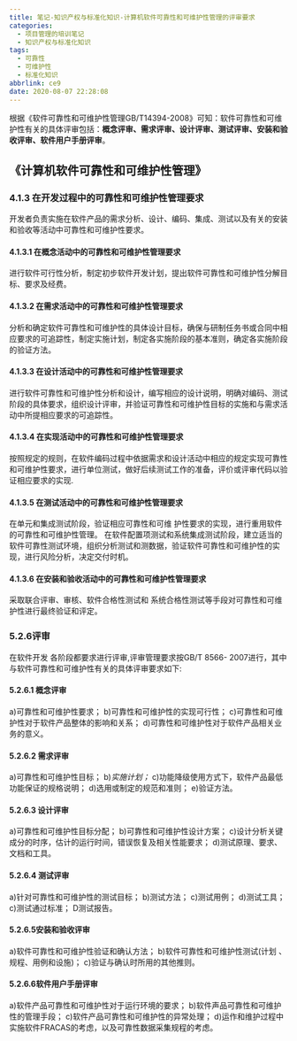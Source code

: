 ```yaml
---
title: 笔记-知识产权与标准化知识-计算机软件可靠性和可维护性管理的评审要求
categories:
  - 项目管理的培训笔记
  - 知识产权与标准化知识
tags:
  - 可靠性
  - 可维护性
  - 标准化知识
abbrlink: ce9
date: 2020-08-07 22:28:08
---
```


根据《软件可靠性和可维护性管理GB/T14394-2008》可知：软件可靠性和可维护性有关的具体评审包括：**概念评审、需求评审、设计评审、测试评审、安装和验收评审、软件用户手册评审**。

<!-- more -->


## 《计算机软件可靠性和可维护性管理》


### 4.1.3 在开发过程中的可靠性和可维护性管理要求

开发者负责实施在软件产品的需求分析、设计、编码、集成、测试以及有关的安装和验收等活动中可靠性和可维护性要求。

#### 4.1.3.1 在概念活动中的可靠性和可维护性管理要求

进行软件可行性分析，制定初步软件开发计划，提出软件可靠性和可维护性分解目标、要求及经费。

#### 4.1.3.2 在需求活动中的可靠性和可维护性管理要求

分析和确定软件可靠性和可维护性的具体设计目标，确保与研制任务书或合同中相应要求的可追踪性，制定实施计划，制定各实施阶段的基本准则，确定各实施阶段的验证方法。

#### 4.1.3.3 在设计活动中的可靠性和可维护性管理要求

进行软件可靠性和可维护性分析和设计，编写相应的设计说明，明确对编码、测试阶段的具体要求，组织设计评审，并验证可靠性和可维护性目标的实施和与需求活动中所提相应要求的可追踪性。

#### 4.1.3.4 在实现活动中的可靠性和可维护性管理要求

按照规定的规则，在软件编码过程中依据需求和设计活动中相应的规定实现可靠性和可维护性要求，进行单位测试，做好后续测试工作的准备，评价或评审代码以验证相应要求的实现.

#### 4.1.3.5 在测试活动中的可靠性和可维护性管理要求

在单元和集成测试阶段，验证相应可靠性和可维 护性要求的实现，进行重用软件的可靠性和可维护性管理。 在软件配置项测试和系统集成测试阶段，建立适当的软件可靠性测试环境，组织分析测试和测数据，验证软件可靠性和可维护性的实现，进行风险分析，决定交付时机。

#### 4.1.3.6 在安装和验收活动中的可靠性和可维护性管理要求

采取联合评审、审核、软件合格性测试和 系统合格性测试等手段对可靠性和可维护性进行最终验证和评定。

### 5.2.6评审

在软件开发 各阶段都要求进行评审,评审管理要求按GB/T 8566- 2007进行，其中与软件可靠性和可维护性有关的具体评审要求如下:

#### 5.2.6.1 概念评审

a)可靠性和可维护性要求；
b)可靠性和可维护性的实现可行性；
c)可靠性和可维护性对于软件产品整体的影响和关系；
d)可靠性和可维护性对于软件产品相关业务的意义。

#### 5.2.6.2 需求评审

a)可靠性和可维护性目标；
b)*实施计划；*
c)功能降级使用方式下，软件产品最低功能保证的规格说明；
d)选用或制定的规范和准则；
e)验证方法。

#### 5.2.6.3 设计评审

a)可靠性和可维护性目标分配；
b)可靠性和可维护性设计方案；
c)设计分析关键成分的时序，估计的运行时间，错误恢复及相关性能要求；
d)测试原理、要求、文档和工具。

#### 5.2.6.4 测试评审

a)针对可靠性和可维护性的测试目标；
b)测试方法；
c)测试用例；
d)测试工具；
c)测试通过标准；
D测试报告。

#### 5.2.6.5安装和验收评审

a)软件可靠性和可维护性验证和确认方法；
b)软件可靠性和可维护性测试(计划 、规程、用例和设施)；
c)验证与确认时所用的其他推则。

#### 5.2.6.6软件用户手册评审

a)软件产品可靠性和可维护性对于运行环境的要求；
b)软件声品可靠性和可维护性的管理手段；
c)软件产品可靠性和可维护性的异常处理；
d)运作和维护过程中实施软件FRACAS的考虑，以及可靠性数据采集规程的考虑。
